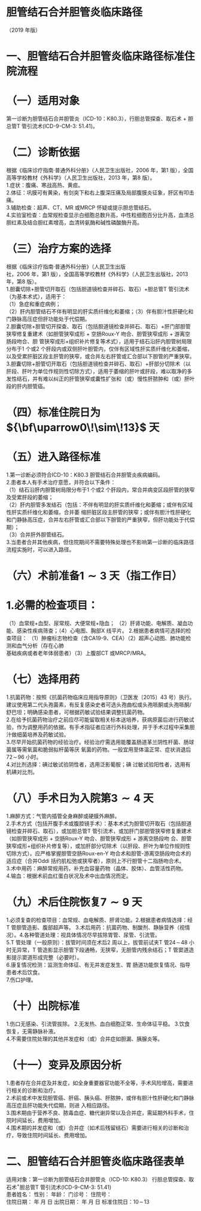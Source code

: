 # 胆管结石合并胆管炎临床路径  
（2019 年版）  
# 一、胆管结石合并胆管炎临床路径标准住院流程  
# （一）适用对象  
第一诊断为胆管结石合并胆管炎（ICD-10：K80.3），行胆总管探查、取石术 $+$ 胆总管T 管引流术(ICD-9-CM-3:  51.41)。  
# （二）诊断依据  
根据《临床诊疗指南·普通外科分册》（人民卫生出版社，2006 年，第1 版），全国高等学校教材《外科学》（人民卫生出版社，2013 年，第8 版）。  
1.症状：腹痛、寒战高热、黄疸。  
2.体征：巩膜可有黄染，有剑突下和右上腹深压痛及局部腹膜炎征象，肝区有叩击痛。  
3.辅助检查：超声、CT、MR 或MRCP 怀疑或提示胆总管结石。  
4.实验室检查：血常规检查显示白细胞总数升高，中性粒细胞百分比升高，血清总胆红素及结合胆红素增高，血清转氨酶和碱性磷酸酶升高。  
# （三）治疗方案的选择  
根据《临床诊疗指南·普通外科分册》（人民卫生出版  
社，2006 年，第1 版），全国高等学校教材《外科学》（人民卫生出版社，2013 年，第8 版）。  
1.胆囊切除$+$胆管切开取石（包括胆道镜检查并碎石、取石）$+$胆总管T 管引流术（为基本术式），适用于：  
（1）急症和重症病例；  
（2）肝内胆管结石不伴有明显的肝实质纤维化和萎缩；（3）伴有胆汁性肝硬化和门静脉高压症但肝功能处于代偿期。  
2.胆囊切除$+$胆管切开探查、取石（包括胆道镜检查并碎石、取石）$+$肝门部胆管狭窄修复重建术（如胆管狭窄成形 $+$ 空肠Roux-Y 吻合、胆管狭窄成形 $+$ 游离空肠段吻合、胆 管狭窄成形$+$组织补片修复等术式），适用于结石沿肝内胆管树局限分布于1 个或2 个肝段内或双侧肝叶胆管内，仅伴有区域性肝实质纤维化和萎缩，以及受累肝脏区段主肝管的狭窄，或合并左右肝管或汇合部以下胆管的严重狭窄。  
3.胆囊切除$+$胆管切开取石（包括胆道镜检查并碎石、取石）$+$肝部分切除术（以肝段、肝叶为单位作规则性切除方式），适用于萎缩的肝叶或肝段，难以取净的多发性结石，并有难以纠正的肝管狭窄或囊性扩张和（或）慢性肝脓肿和（或）肝叶段的肝内胆管癌。  
# （四）标准住院日为${\bf\uparrow0\!\sim\!13}$ 天  
# （五）进入路径标准  
1.第一诊断必须符合ICD-10：K80.3 胆管结石合并胆管炎疾病编码。  
2.患者本人有手术治疗意愿，并符合以下条件：  
（1）结石沿肝内胆管树局限分布于1 个或2 个肝段内，常合并病变区段肝管的狭窄及受累肝段的萎缩；  
（2）肝内胆管多发结石（包括：不伴有明显的肝实质纤维化和萎缩；或伴有区域性肝实质纤维化和萎缩，合并萎 缩肝脏区段主肝管的狭窄；或伴有胆汁性肝硬化和门静脉高压症，合并左右肝管或汇合部以下胆管的严重狭窄，但肝功能处于代偿期）；  
（3）合并肝外胆管结石。  
3.当患者合并其他疾病，但住院期间不需要特殊处理也不影响第一诊断的临床路径流程实施时，可以进入路径。  
# （六）术前准备$\scriptstyle{1\sim3}$ 天（指工作日）  
# 1.必需的检查项目：  
（1）血常规$+$血型、尿常规、大便常规$+$隐血； （2）肝肾功能、电解质、凝血功能、感染性疾病筛查；（4）心电图、胸部X 线平片。  2.根据患者病情可选择的检查项目： （1）肿瘤标志物检查（含CA19-9、CEA）（2）超声心动图、肺功能检测和血气分析（存在心肺  
基础疾病或者老年体弱患者）（3）上腹部CT 或MRCP/MRA。  
# （七）选择用药  
1.抗菌药物：按照《抗菌药物临床应用指导原则》（卫医发〔2015〕43 号）执行。建议使用第二代头孢菌素，有反复感染史者可选头孢曲松或头孢哌酮或头孢哌酮/舒巴坦；明确感染患者，可根据药敏试验结果调整抗菌药物。  
2.在给予抗菌药物治疗之前应尽可能留取相关标本送培养，获病原菌后进行药敏试验，作为调整用药的依据。有手术指征者应进行外科处理，并于手术过程中采集胆汁做细菌培养及药敏试验。  
3.尽早开始抗菌药物的经验治疗。经验治疗需选用能覆盖肠道革兰阴性杆菌、肠球菌属等需氧菌和脆弱拟杆菌等厌 氧菌的药物。一般宜用至体温正常、症状消退后$72\!\sim\!96$ 小时。  
4.对比剂选择：碘过敏试验阴性者，选用泛影葡胺；碘 过敏试验阳性者，选用有机碘对比剂。  
# （八）手术日为入院第$\mathbf{\pmb{3}}{\sim}\mathbf{4}$ 天  
1.麻醉方式：气管内插管全身麻醉或硬膜外麻醉。  
2.手术方式（包括开腹手术或腹腔镜手术）：基本术式为胆管切开取石（包括胆道镜检查并碎石、取石），或加胆总管T 管引流术，或加肝门部胆管狭窄修复重建术（如胆管狭窄成形 $+$ 空肠Roux-Y 吻合、胆管狭窄成形 $+$ 游离空肠段吻 合、胆管狭窄成形+组织补片修复等），或加肝部分切除术（以肝段、肝叶为单位作规则性切除方式）。应严格掌握胆管空肠Roux-en-Y 吻合术和胆管-游离空肠段吻合术的适应症（合并Oddi 括约肌松弛或狭窄者），原则上不行胆管十二指肠吻合术。  
3.术中用药：麻醉常规用药，补充血容量药物（晶体、胶体）、血管活性药物。  
4.输血：根据术前血红蛋白状况及术中出血情况而定。  
# （九）术后住院恢复$\scriptstyle{7\sim9}$ 天  
1.必须复查的检查项目：血常规、血电解质、肝肾功能。2.根据患者病情选择：经T 管胆管造影、腹部超声等。 3.术后用药：抗菌药物、制酸剂、静脉营养（视情况）。4.各种管道处理：视具体情况尽早拔除胃管、尿管、引流管。  
5.T 管处理（一般原则）：拔管时间须在术后2 周以上，拔管前试夹T 管$24\!\sim\!48$ 小时无异常，T 管造影显示胆管下段通畅，无狭窄，无胆管内残余结石；T 管窦道造影提示窦道形成完整（必要时）。  
6.康复情况检测：监测生命体征、有无并发症发生、胃 肠道功能恢复情况、指导患者术后饮食。  
7.伤口护理。  
# （十）出院标准  
1.伤口无感染、引流管拔除。 2.无发热、血白细胞正常、生命体征平稳。 3.饮食恢复，无需静脉补液。  
4.不需要住院处理的其他并发症和（或）合并症如胆漏、胰腺炎等。  
# （十一）变异及原因分析  
1.患者存在合并症及并发症，如全身重要器官功能不全等，手术风险增高，需要进行相关的诊断和治疗。  
2.术前或术中发现胆管癌、肝癌、胰头癌、肝脓肿，或伴有胆汁性肝硬化和门静脉高压症且肝功能失代偿期，则进 入相应路径。  
3.围术期由于营养不良、脓毒血症、糖代谢异常以及合并症，需延期外科手术，住院时间延长，费用增加。  
4.围术期的并发症和（或）合并症（如术后残留结石）需要进行相关的诊断和治疗，导致住院时间延长、费用增加。  
# 二、胆管结石合并胆管炎临床路径表单  
适用对象：第一诊断为胆管结石合并胆管炎（ICD-10: K80.3） 行胆总管探查、取石术$^{+}$胆总管T 管引流术(ICD-9-CM-3: 51.41)  
患者姓名：       性别：      年龄：       门诊号：        住院号：  
住院日期：      年   月   日  出院日期：     年   月   日  标准住院日：$10\!\sim\!13$  
